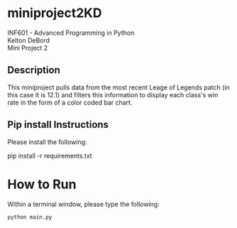 # miniproject2KD

INF601 - Advanced Programming in Python <br>
Kelton DeBord <br>
Mini Project 2

## Description 
 This miniproject pulls data from the most recent Leage of Legends patch (in this case it is 12.1) and filters this
information to display each class's win rate in the form of a color coded bar chart.
## Pip install Instructions

Please install the following:

pip install -r requirements.txt

# How to Run
Within a terminal window, please type the following:
```
python main.py
```